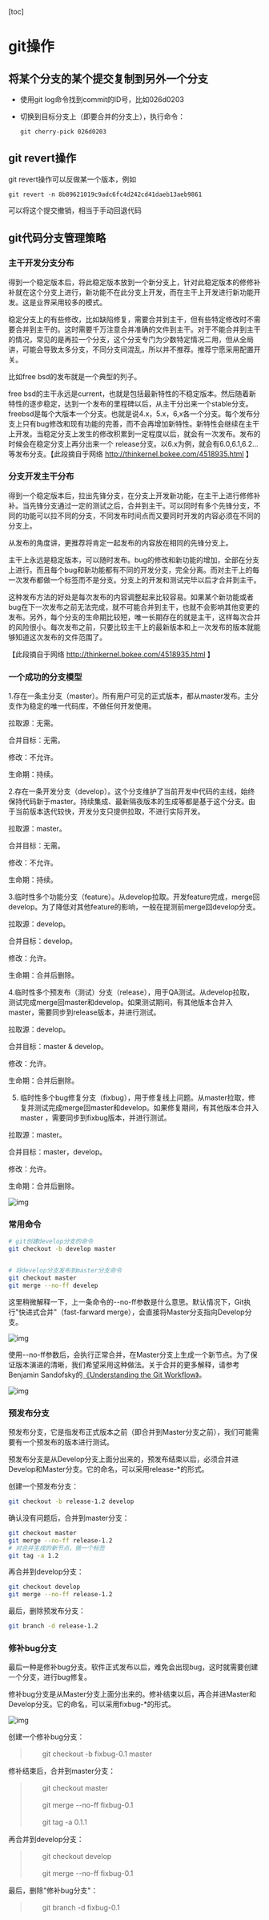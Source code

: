 [toc]

# git操作

## 将某个分支的某个提交复制到另外一个分支

+ 使用git log命令找到commit的ID号，比如026d0203

+ 切换到目标分支上（即要合并的分支上），执行命令：

  ```
  git cherry-pick 026d0203
  ```

## git revert操作

git revert操作可以反做某一个版本，例如

```
git revert -n 8b89621019c9adc6fc4d242cd41daeb13aeb9861
```

可以将这个提交撤销，相当于手动回退代码

## git代码分支管理策略

### 主干开发分支分布

得到一个稳定版本后，将此稳定版本放到一个新分支上，针对此稳定版本的修修补补就在这个分支上进行，新功能不在此分支上开发，而在主干上开发进行新功能开发。这是业界采用较多的模式。

稳定分支上的有些修改，比如缺陷修复，需要合并到主干，但有些特定修改时不需要合并到主干的。这时需要千万注意合并准确的文件到主干。对于不能合并到主干的情况，常见的是再拉一个分支，这个分支专门为少数特定情况二用，但从全局讲，可能会导致太多分支，不同分支间混乱，所以并不推荐。推荐宁愿采用配置开关。

比如free bsd的发布就是一个典型的列子。

free bsd的主干永远是current，也就是包括最新特性的不稳定版本。然后随着新特性的逐步稳定，达到一个发布的里程碑以后，从主干分出来一个stable分支。freebsd是每个大版本一个分支。也就是说4.x，5.x，6,x各一个分支。每个发布分支上只有bug修改和现有功能的完善，而不会再增加新特性。新特性会继续在主干上开发。当稳定分支上发生的修改积累到一定程度以后，就会有一次发布。发布的时候会在稳定分支上再分出来一个 release分支。以6.x为例，就会有6.0,6.1,6.2…等发布分支。【此段摘自于网络 http://thinkernel.bokee.com/4518935.html 】

### 分支开发主干分布

得到一个稳定版本后，拉出先锋分支，在分支上开发新功能，在主干上进行修修补补。当先锋分支通过一定的测试之后，合并到主干。可以同时有多个先锋分支，不同的功能可以拉不同的分支，不同发布时间点而又要同时开发的内容必须在不同的分支上。

从发布的角度讲，更推荐将肯定一起发布的内容放在相同的先锋分支上。

主干上永远是稳定版本，可以随时发布。bug的修改和新功能的增加，全部在分支上进行。而且每个bug和新功能都有不同的开发分支，完全分离。而对主干上的每一次发布都做一个标签而不是分支。分支上的开发和测试完毕以后才合并到主干。

这种发布方法的好处是每次发布的内容调整起来比较容易。如果某个新功能或者bug在下一次发布之前无法完成，就不可能合并到主干，也就不会影响其他变更的发布。另外，每个分支的生命期比较短，唯一长期存在的就是主干，这样每次合并的风险很小。每次发布之前，只要比较主干上的最新版本和上一次发布的版本就能够知道这次发布的文件范围了。

【此段摘自于网络 http://thinkernel.bokee.com/4518935.html 】

### 一个成功的分支模型

1.存在一条主分支（master）。所有用户可见的正式版本，都从master发布。主分支作为稳定的唯一代码库，不做任何开发使用。

拉取源：无需。

合并目标：无需。

修改：不允许。

生命期：持续。

2.存在一条开发分支（develop）。这个分支维护了当前开发中代码的主线，始终保持代码新于master。持续集成、最新隔夜版本的生成等都是基于这个分支。由于当前版本迭代较快，开发分支只提供拉取，不进行实际开发。

拉取源：master。

合并目标：无需。

修改：不允许。

生命期：持续。

3.临时性多个功能分支（feature）。从develop拉取。开发feature完成，merge回develop。为了降低对其他feature的影响，一般在提测前merge回develop分支。

拉取源：develop。

合并目标：develop。

修改：允许。

生命期：合并后删除。

4.临时性多个预发布（测试）分支（release），用于QA测试。从develop拉取，测试完成merge回master和develop。如果测试期间，有其他版本合并入master，需要同步到release版本，并进行测试。

拉取源：develop。

合并目标：master & develop。

修改：允许。

生命期：合并后删除。

5. 临时性多个bug修复分支（fixbug），用于修复线上问题。从master拉取，修复并测试完成merge回master和develop。如果修复期间，有其他版本合并入master ，需要同步到fixbug版本，并进行测试。

拉取源：master。

合并目标：master，develop。

修改：允许。

生命期：合并后删除。

![img](./images/b73bbf4cfa92c348e1919fe55f0710b4.png)

### 常用命令

```bash
# git创建develop分支的命令
git checkout -b develop master


# 将develop分支发布到master分支命令
git checkout master
git merge --no-ff develep
```

这里稍微解释一下，上一条命令的--no-ff参数是什么意思。默认情况下，Git执行"快进式合并"（fast-farward merge），会直接将Master分支指向Develop分支。

![img](./images/daa941e58d78c9291c4d6f04c23754e7.png)

使用--no-ff参数后，会执行正常合并，在Master分支上生成一个新节点。为了保证版本演进的清晰，我们希望采用这种做法。关于合并的更多解释，请参考Benjamin Sandofsky的[《Understanding the Git Workflow》](https://sandofsky.com/blog/git-workflow.html)。

![img](./images/fc192ca808f1d1b2c0c5edcd13143732.png)

### 预发布分支

预发布分支，它是指发布正式版本之前（即合并到Master分支之前），我们可能需要有一个预发布的版本进行测试。

预发布分支是从Develop分支上面分出来的，预发布结束以后，必须合并进Develop和Master分支。它的命名，可以采用release-*的形式。

创建一个预发布分支：

```bash
git checkout -b release-1.2 develop
```

确认没有问题后，合并到master分支：

```bash
git checkout master
git merge --no-ff release-1.2
# 对合并生成的新节点，做一个标签
git tag -a 1.2
```

再合并到develop分支：

```bash
git checkout develop
git merge --no-ff release-1.2
```

最后，删除预发布分支：

```bash
git branch -d release-1.2
```

### 修补bug分支

最后一种是修补bug分支。软件正式发布以后，难免会出现bug，这时就需要创建一个分支，进行bug修复。

修补bug分支是从Master分支上面分出来的。修补结束以后，再合并进Master和Develop分支。它的命名，可以采用fixbug-*的形式。

![img](./images/5a6ad63fbbbd99699d92855d0dfbca4a.png)



创建一个修补bug分支：

> 　　git checkout -b fixbug-0.1 master

修补结束后，合并到master分支：

> 　　git checkout master
>
> 　　git merge --no-ff fixbug-0.1
>
> 　　git tag -a 0.1.1

再合并到develop分支：

> 　　git checkout develop
>
> 　　git merge --no-ff fixbug-0.1

最后，删除"修补bug分支"：

> 　　git branch -d fixbug-0.1













